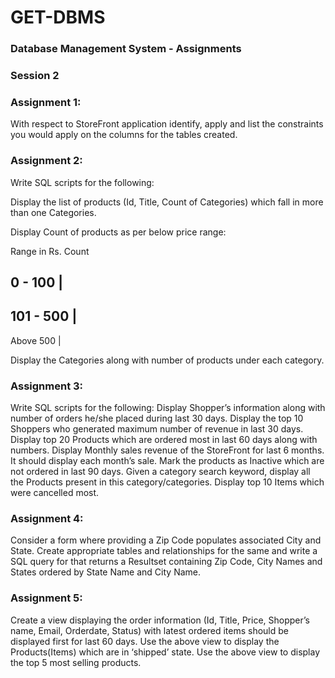 # GET-DBMS

### Database Management System - Assignments
### Session 2

### Assignment 1:
With respect to StoreFront application identify, apply and list the constraints you would apply on the columns for the tables created.

### Assignment 2:
Write SQL scripts for the following:

Display the list of products (Id, Title, Count of Categories) which fall in more than one Categories.

Display Count of products as per below price range:

Range in Rs.   Count

0 - 100      |
-----------------------
101 - 500    |
-----------------------
Above 500    |

Display the Categories along with number of products under each category.


 
### Assignment 3:
Write SQL scripts for the following:
Display Shopper’s information along with number of orders he/she placed during last 30 days.
Display the top 10 Shoppers who generated maximum number of revenue in last 30 days.
Display top 20 Products which are ordered most in last 60 days along with numbers.
Display Monthly sales revenue of the StoreFront for last 6 months. It should display each month’s sale.
Mark the products as Inactive which are not ordered in last 90 days.
Given a category search keyword, display all the Products present in this category/categories. 
Display top 10 Items which were cancelled most.


### Assignment 4:
Consider a form where providing a Zip Code populates associated City and
State. 
Create appropriate tables and relationships for the same and write a SQL
         query for that returns a Resultset containing Zip Code, City Names and
         States ordered by State Name and City Name.

### Assignment 5:
Create a view displaying the order information (Id, Title, Price, Shopper’s name, Email, Orderdate, Status) with latest ordered items should be displayed first for last 60 days.
Use the above view to display the Products(Items) which are in ‘shipped’ state.
Use the above view to display the top 5 most selling products.

